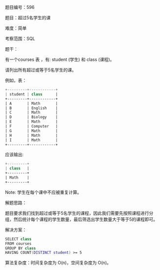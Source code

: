 题目编号：596

题目：超过5名学生的课

难度：简单

考察范围：SQL

题干：

有一个courses 表 ，有: student (学生) 和 class (课程)。

请列出所有超过或等于5名学生的课。

例如，表：

```kotlin
+---------+------------+
| student | class      |
+---------+------------+
| A       | Math       |
| B       | English    |
| C       | Math       |
| D       | Biology    |
| E       | Math       |
| F       | Computer   |
| G       | Math       |
| H       | Math       |
| I       | Math       |
+---------+------------+
```

应该输出:

```kotlin
+---------+
| class   |
+---------+
| Math    |
+---------+
```

Note:
学生在每个课中不应被重复计算。

解题思路：

题目要求我们找到超过或等于5名学生的课程，因此我们需要先按照课程进行分组，然后统计每个课程的学生数量，最后筛选出学生数量大于等于5的课程即可。

解决方案：

```kotlin
SELECT class
FROM courses
GROUP BY class
HAVING COUNT(DISTINCT student) >= 5
```

算法复杂度：时间复杂度为 O(n)，空间复杂度为 O(n)。